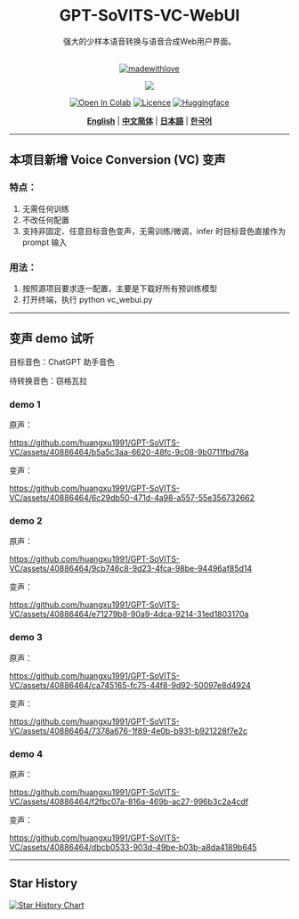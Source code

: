 <div align="center">

<h1>GPT-SoVITS-VC-WebUI</h1>
强大的少样本语音转换与语音合成Web用户界面。<br><br>

[![madewithlove](https://img.shields.io/badge/made_with-%E2%9D%A4-red?style=for-the-badge&labelColor=orange)](https://github.com/RVC-Boss/GPT-SoVITS)

<img src="https://counter.seku.su/cmoe?name=gptsovits&theme=r34" /><br>

[![Open In Colab](https://img.shields.io/badge/Colab-F9AB00?style=for-the-badge&logo=googlecolab&color=525252)](https://colab.research.google.com/github/RVC-Boss/GPT-SoVITS/blob/main/colab_webui.ipynb)
[![Licence](https://img.shields.io/badge/LICENSE-MIT-green.svg?style=for-the-badge)](https://github.com/RVC-Boss/GPT-SoVITS/blob/main/LICENSE)
[![Huggingface](https://img.shields.io/badge/🤗%20-Models%20Repo-yellow.svg?style=for-the-badge)](https://huggingface.co/lj1995/GPT-SoVITS/tree/main)

[**English**](./docs/en/README.md) | [**中文简体**](./README.md) | [**日本語**](./docs/ja/README.md) | [**한국어**](./docs/ko/README.md)

</div>

---
## 本项目新增 Voice Conversion (VC) 变声
### 特点：
1. 无需任何训练
2. 不改任何配置
3. 支持非固定、任意目标音色变声，无需训练/微调，infer 时目标音色直接作为 prompt 输入
### 用法：
1. 按照源项目要求逐一配置，主要是下载好所有预训练模型
2. 打开终端，执行 python vc_webui.py
---
## 变声 demo 试听
目标音色：ChatGPT 助手音色

待转换音色：窃格瓦拉
### demo 1
原声：

https://github.com/huangxu1991/GPT-SoVITS-VC/assets/40886464/b5a5c3aa-6620-48fc-9c08-9b0711fbd76a

变声：

https://github.com/huangxu1991/GPT-SoVITS-VC/assets/40886464/6c29db50-471d-4a98-a557-55e356732662

### demo 2
原声：

https://github.com/huangxu1991/GPT-SoVITS-VC/assets/40886464/9cb746c8-9d23-4fca-98be-94496af85d14

变声：

https://github.com/huangxu1991/GPT-SoVITS-VC/assets/40886464/e71279b8-90a9-4dca-9214-31ed1803170a


### demo 3
原声：

https://github.com/huangxu1991/GPT-SoVITS-VC/assets/40886464/ca745165-fc75-44f8-9d92-50097e8d4924

变声：

https://github.com/huangxu1991/GPT-SoVITS-VC/assets/40886464/7378a676-1f89-4e0b-b931-b921228f7e2c

### demo 4
原声：

https://github.com/huangxu1991/GPT-SoVITS-VC/assets/40886464/f2fbc07a-816a-469b-ac27-996b3c2a4cdf

变声：

https://github.com/huangxu1991/GPT-SoVITS-VC/assets/40886464/dbcb0533-903d-49be-b03b-a8da4189b645

---

## Star History
[![Star History Chart](https://api.star-history.com/svg?repos=huangxu1991/GPT-SoVITS-VC&type=Date)](https://star-history.com/#huangxu1991/GPT-SoVITS-VC&Date)
